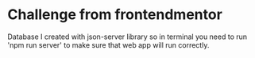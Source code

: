 # Challenge from frontendmentor

Database I created with json-server library so in terminal you need to run 'npm run server' to make sure that web app will run correctly. 

